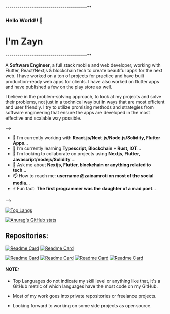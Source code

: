 
----------------------------------------**
### Hello World!! 👋
# I'm Zayn
----------------------------------------**

A **Software Engineer**, a full stack mobile and web developer, working with Flutter, React/Nextjs & blockchain tech to create beautiful apps for the next web. I have worked on a ton of projects for practice and have built production-ready web apps for clients. I have also worked on flutter apps and have published a few on the play store as well.

I believe in the problem-solving approach, to look at my projects and solve their problems, not just in a technical way but in ways that are most efficient and user friendly. I try to utilize promising methods and strategies from software engineering that ensure the apps are developed in the most effective and scalable way possible.

-->

- 🔭 I’m currently working with **React.js/Next.js/Node.js/Solidity, Flutter Apps**...
- 🌱 I’m currently learning **Typescript, Blockchain + Rust, IOT**...
- 👯 I’m looking to collaborate on projects using **Nextjs, Flutter, Javascript/nodejs/Solidity** ...
- 💬 Ask me about **Nextjs, Flutter, blockchain or anything related to tech**...
- 📫 How to reach me: **username @zainamroti on most of the social media**...
- ⚡ Fun fact: **The first programmer was the daughter of a mad poet**...

-->


[![Top Langs](https://github-readme-stats.vercel.app/api/top-langs/?username=zainamroti&count_private=true&layout=compact&langs_count=5)](https://github.com/anuraghazra/github-readme-stats)

[![Anurag's GitHub stats](https://github-readme-stats.vercel.app/api?username=zainamroti&count_private=true)](https://github.com/anuraghazra/github-readme-stats)

<!-- [![willianrod's wakatime stats](https://github-readme-stats.vercel.app/api/wakatime?username=zainamroti)](https://github.com/anuraghazra/github-readme-stats) -->

## Repositories:

[![Readme Card](https://github-readme-stats.vercel.app/api/pin/?username=zainamroti&repo=defi-exchange)](https://github.com/zainamroti/defi-exchange)
[![Readme Card](https://github-readme-stats.vercel.app/api/pin/?username=zainamroti&repo=nft-game-bs)](https://github.com/zainamroti/nft-game-bs)

[![Readme Card](https://github-readme-stats.vercel.app/api/pin/?username=zainamroti&repo=domain-service-BS)](https://github.com/zainamroti/domain-service-BS)
[![Readme Card](https://github-readme-stats.vercel.app/api/pin/?username=zainamroti&repo=MemeDAO-BS)](https://github.com/zainamroti/MemeDAO-BS)
[![Readme Card](https://github-readme-stats.vercel.app/api/pin/?username=zainamroti&repo=zeecards-ICO)](https://github.com/zainamroti/zeecards-ICO)
[![Readme Card](https://github-readme-stats.vercel.app/api/pin/?username=zainamroti&repo=link_vrf_graph)](https://github.com/zainamroti/link_vrf_graph)

#### NOTE: 
- Top Languages do not indicate my skill level or anything like that, it's a GitHub metric of which languages have the most code on my GitHub.

- Most of my work goes into private repositories or freelance projects.

- Looking forward to working on some side projects as opensource.


